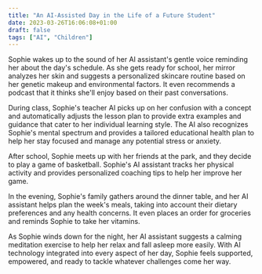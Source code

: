 ```yaml
---
title: "An AI-Assisted Day in the Life of a Future Student"
date: 2023-03-26T16:06:08+01:00
draft: false
tags: ["AI", "Children"]
---
```


Sophie wakes up to the sound of her AI assistant's gentle voice reminding her about the day's schedule. As she gets ready for school, her mirror analyzes her skin and suggests a personalized skincare routine based on her genetic makeup and environmental factors. It even recommends a podcast that it thinks she'll enjoy based on their past conversations.

During class, Sophie's teacher AI picks up on her confusion with a concept and automatically adjusts the lesson plan to provide extra examples and guidance that cater to her individual learning style. The AI also recognizes Sophie's mental spectrum and provides a tailored educational health plan to help her stay focused and manage any potential stress or anxiety.

After school, Sophie meets up with her friends at the park, and they decide to play a game of basketball. Sophie's AI assistant tracks her physical activity and provides personalized coaching tips to help her improve her game.

In the evening, Sophie's family gathers around the dinner table, and her AI assistant helps plan the week's meals, taking into account their dietary preferences and any health concerns. It even places an order for groceries and reminds Sophie to take her vitamins.

As Sophie winds down for the night, her AI assistant suggests a calming meditation exercise to help her relax and fall asleep more easily. With AI technology integrated into every aspect of her day, Sophie feels supported, empowered, and ready to tackle whatever challenges come her way.